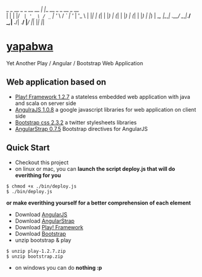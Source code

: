 >
 _   _  __ _ _ __   __ _| |__   __ _ _ __  _ __  
| | | |/ _` | '_ \ / _` | '_ \ / _` | '_ \| '_ \ 
| |_| | (_| | |_) | (_| | |_) | (_| | |_) | |_) |
 \__, |\__,_| .__/ \__,_|_.__/ \__,_| .__/| .__/ 
 |___/      |_|                     |_|   |_|    


# [yapabwa](https://github.com/syjust/yapabwa.git)

Yet Another Play / Angular / Bootstrap Web Application

## Web application based on
+ [Play! Framework 1.2.7](http://www.playframework.com) a stateless embedded web application with java and scala on server side
+ [AngulraJS 1.0.8](http://angularjs.org/) a google javascript libraries for web application on client side
+ [Bootstrap css 2.3.2](http://getbootstrap.com/2.3.2/) a twitter stylesheets libraries
+ [AngularStrap 0.7.5](http://mgcrea.github.io/angular-strap/) Bootstrap directives for AngularJS

## Quick Start
+ Checkout this project
+ on linux or mac, you can
**launch the script deploy.js that will do everithing for you**
>
	$ chmod +x ./bin/deploy.js
	$ ./bin/deploy.js

**or make everithing yourself for a better comprehension of each element**

+ Download [AngularJS](http://code.angularjs.org/1.0.8/angular.js)
+ Download [AngularStrap](https://raw.github.com/mgcrea/angular-strap/v0.7.5/dist/angular-strap.js)
+ Download [Play! Framework](http://downloads.typesafe.com/play/1.2.7/play-1.2.7.zip)
+ Download [Bootstrap](http://getbootstrap.com/2.3.2/assets/bootstrap.zip)
+ unzip bootstrap & play

>
	$ unzip play-1.2.7.zip
	$ unzip bootstrap.zip


+ on windows you can do
**nothing :p**
